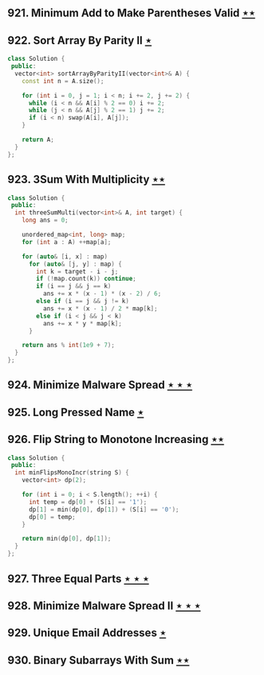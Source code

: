 ## 921. Minimum Add to Make Parentheses Valid [$\star\star$](https://leetcode.com/problems/minimum-add-to-make-parentheses-valid)

## 922. Sort Array By Parity II [$\star$](https://leetcode.com/problems/sort-array-by-parity-ii)

```cpp
class Solution {
 public:
  vector<int> sortArrayByParityII(vector<int>& A) {
    const int n = A.size();

    for (int i = 0, j = 1; i < n; i += 2, j += 2) {
      while (i < n && A[i] % 2 == 0) i += 2;
      while (j < n && A[j] % 2 == 1) j += 2;
      if (i < n) swap(A[i], A[j]);
    }

    return A;
  }
};
```

## 923. 3Sum With Multiplicity [$\star\star$](https://leetcode.com/problems/3sum-with-multiplicity)

```cpp
class Solution {
 public:
  int threeSumMulti(vector<int>& A, int target) {
    long ans = 0;

    unordered_map<int, long> map;
    for (int a : A) ++map[a];

    for (auto& [i, x] : map)
      for (auto& [j, y] : map) {
        int k = target - i - j;
        if (!map.count(k)) continue;
        if (i == j && j == k)
          ans += x * (x - 1) * (x - 2) / 6;
        else if (i == j && j != k)
          ans += x * (x - 1) / 2 * map[k];
        else if (i < j && j < k)
          ans += x * y * map[k];
      }

    return ans % int(1e9 + 7);
  }
};
```

## 924. Minimize Malware Spread [$\star\star\star$](https://leetcode.com/problems/minimize-malware-spread)

## 925. Long Pressed Name [$\star$](https://leetcode.com/problems/long-pressed-name)

## 926. Flip String to Monotone Increasing [$\star\star$](https://leetcode.com/problems/flip-string-to-monotone-increasing)

```cpp
class Solution {
 public:
  int minFlipsMonoIncr(string S) {
    vector<int> dp(2);

    for (int i = 0; i < S.length(); ++i) {
      int temp = dp[0] + (S[i] == '1');
      dp[1] = min(dp[0], dp[1]) + (S[i] == '0');
      dp[0] = temp;
    }

    return min(dp[0], dp[1]);
  }
};
```

## 927. Three Equal Parts [$\star\star\star$](https://leetcode.com/problems/three-equal-parts)

## 928. Minimize Malware Spread II [$\star\star\star$](https://leetcode.com/problems/minimize-malware-spread-ii)

## 929. Unique Email Addresses [$\star$](https://leetcode.com/problems/unique-email-addresses)

## 930. Binary Subarrays With Sum [$\star\star$](https://leetcode.com/problems/binary-subarrays-with-sum)

